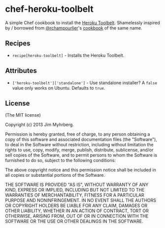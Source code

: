 # chef-heroku-toolbelt

A simple Chef cookbook to install the [Heroku Toolbelt][]. Shamelessly
inspired by / borrowed from [@rchampourlier][]'s [cookbook][] of the same
name.

[Heroku Toolbelt]: https://toolbelt.heroku.com/
[@rchampourlier]: https://github.com/rchampourlier
[cookbook]: https://github.com/rchampourlier/chef-heroku-toolbelt

## Recipes

- `recipe[heroku-toolbelt]` - Installs the Heroku Toolbelt.

## Attributes

- `['heroku-toolbelt']['standalone']` - Use standalone installer? A `false`
  value only works on Ubuntu. Defaults to `true`.

## License

(The MIT license)

Copyright (c) 2013 Jim Myhrberg.

Permission is hereby granted, free of charge, to any person obtaining a copy
of this software and associated documentation files (the "Software"), to deal
in the Software without restriction, including without limitation the rights
to use, copy, modify, merge, publish, distribute, sublicense, and/or sell
copies of the Software, and to permit persons to whom the Software is
furnished to do so, subject to the following conditions:

The above copyright notice and this permission notice shall be included in all
copies or substantial portions of the Software.

THE SOFTWARE IS PROVIDED "AS IS", WITHOUT WARRANTY OF ANY KIND, EXPRESS OR
IMPLIED, INCLUDING BUT NOT LIMITED TO THE WARRANTIES OF MERCHANTABILITY,
FITNESS FOR A PARTICULAR PURPOSE AND NONINFRINGEMENT. IN NO EVENT SHALL THE
AUTHORS OR COPYRIGHT HOLDERS BE LIABLE FOR ANY CLAIM, DAMAGES OR OTHER
LIABILITY, WHETHER IN AN ACTION OF CONTRACT, TORT OR OTHERWISE, ARISING FROM,
OUT OF OR IN CONNECTION WITH THE SOFTWARE OR THE USE OR OTHER DEALINGS IN THE
SOFTWARE.

